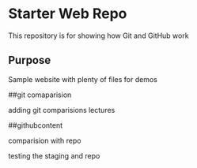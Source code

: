 # Starter Web Repo

This repository is for showing how Git and GitHub work

## Purpose

Sample website with plenty of files for demos


##git comaparision

adding git comparisions lectures

##githubcontent

comparision with repo

testing the staging and repo
